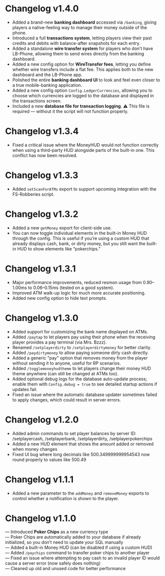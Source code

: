 # Changelog v1.4.0

- Added a brand-new **banking dashboard** accessed via `/banking`, giving players a native-feeling way to manage their money outside of the phone.  
- Introduced a full **transactions system**, letting players view their past credits and debits with balance-after snapshots for each entry.  
- Added a standalone **wire transfer system** for players who don’t have LB-Phone, allowing them to send wires directly from the banking dashboard.  
- Added a new config option for **WireTransfer fees**, letting you define whether wire transfers include a flat fee. This applies both to the new dashboard and the LB-Phone app.  
- Polished the entire **banking dashboard UI** to look and feel even closer to a true mobile-banking application.  
- Added a new config option `Config.LedgerCurrencies`, allowing you to choose which currencies are logged to the database and displayed in the transactions screen.  
- Included a new **database file for transaction logging**. ⚠️ This file is required — without it the script will not function properly.  

# Changelog v1.3.4
- Fixed a critical issue where the MoneyHUD would not function correctly when using a third-party HUD alongside parts of the built-in one. This conflict has now been resolved.

# Changelog v1.3.3

- Added `setScanForATMs` export to support upcoming integration with the FS-Robberies script.

# Changelog v1.3.2

- Added a new `getMoney` export for client-side use.
- You can now toggle individual elements in the built-in Money HUD through the config. This is useful if you’re using a custom HUD that already displays cash, bank, or dirty money, but you still want the built-in HUD to show elements like “pokerchips.”

# Changelog v1.3.1

- Major performance improvements, reduced resmon usage from 0.90–1.00ms to 0.06–0.15ms (tested on a good system).
- Improved ATM walk-up logic for much more accurate positioning.
- Added new config option to hide text prompts.

# Changelog v1.3.0

- Added support for customizing the bank name displayed on ATMs.
- Added `/paytap` to let players pay using their phone when the receiving player provides a pay terminal (via Mrs. Bzzz).
- Renamed `/setplayerdirty` to `/setplayerdirtymoney` for better clarity.
- Added `/paydirtymoney` to allow paying someone dirty cash directly.
- Added a generic "pay" option that removes money from the player without sending it to anyone, useful for RP scenarios.
- Added `/togglemoneyhudtheme` to let players change their money HUD theme anywhere (can still be changed at ATMs too).
- Added optional debug logs for the database auto-update process; enable them with `Config.debug = true` to see detailed startup actions if updates fail.
- Fixed an issue where the automatic database updater sometimes failed to apply changes, which could result in server errors.

# Changelog v1.2.0

- Added admin commands to set player balances by server ID: /setplayercash, /setplayerbank, /setplayerdirty, /setplayerpokerchips
- Added a new HUD element that shows the amount added or removed when money changes
- Fixed UI bug where long decimals like 500.349999999954543 now round properly to values like 500.49

# Changelog v1.1.1

- Added a new parameter to the `addMoney` and `removeMoney` exports to control whether a notification is shown to the player.

# Changelog v1.1.0

— Introduced **Poker Chips** as a new currency type  
— Poker Chips are automatically added to your database if already initialized, so you don’t need to update your SQL manually  
— Added a built-in Money HUD (can be disabled if using a custom HUD)  
— Added `/paychips` command to transfer poker chips to another player  
— Fixed an issue where attempting to pay cash to an invalid player ID would cause a server error (now safely does nothing)  
— Cleaned up old and unused code for better performance
